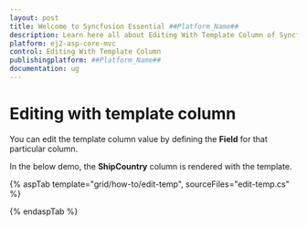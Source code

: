 ```yaml
---
layout: post
title: Welcome to Syncfusion Essential ##Platform_Name##
description: Learn here all about Editing With Template Column of Syncfusion Essential ##Platform_Name## widgets based on HTML5 and jQuery.
platform: ej2-asp-core-mvc
control: Editing With Template Column
publishingplatform: ##Platform_Name##
documentation: ug
---
```



# Editing with template column

You can edit the template column value by defining the **Field** for that particular column.

In the below demo, the **ShipCountry** column is rendered with the template.

{% aspTab template="grid/how-to/edit-temp", sourceFiles="edit-temp.cs" %}

{% endaspTab %}

